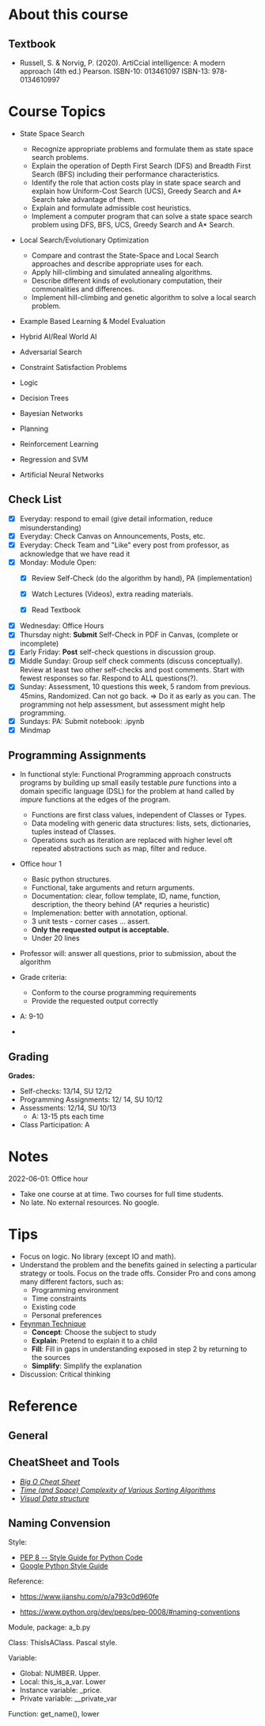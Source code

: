 # About this course

## Textbook

- Russell, S. & Norvig, P. (2020). ArtiCcial intelligence: A modern approach (4th ed.) Pearson. ISBN-10: 013461097 ISBN-13: 978-0134610997

# Course Topics

- State Space Search
  - Recognize appropriate problems and formulate them as state space search problems.
  - Explain the operation of Depth First Search (DFS) and Breadth First Search (BFS) including their performance characteristics.
  - Identify the role that action costs play in state space search and explain how Uniform-Cost Search (UCS), Greedy Search and A* Search take advantage of them.
  - Explain and formulate admissible cost heuristics.
  - Implement a computer program that can solve a state space search problem using DFS, BFS, UCS, Greedy Search and A* Search.

- Local Search/Evolutionary Optimization
  - Compare and contrast the State-Space and Local Search approaches and describe appropriate uses for each.
  - Apply hill-climbing and simulated annealing algorithms.
  - Describe different kinds of evolutionary computation, their commonalities and differences.
  - Implement hill-climbing and genetic algorithm to solve a local search problem.

- Example Based Learning & Model Evaluation
- Hybrid AI/Real World AI
- Adversarial Search
- Constraint Satisfaction Problems
- Logic
- Decision Trees
- Bayesian Networks
- Planning
- Reinforcement Learning
- Regression and SVM
- Artificial Neural Networks

## Check List

- [x] Everyday: respond to email (give detail information, reduce misunderstanding)
- [x] Everyday: Check Canvas on Announcements, Posts, etc.
- [x] Everyday: Check Team and "Like" every post from professor, as acknowledge that we have read it
- [x] Monday: Module Open: 
  - [x] Review Self-Check (do the algorithm by hand), PA (implementation)
  - [x] Watch Lectures (Videos), extra reading materials. 
  - [x] Read Textbook


- [x] Wednesday: Office Hours
- [x] Thursday night: **Submit** Self-Check in PDF in Canvas, (complete or incomplete)
- [x] Early Friday: **Post** self-check questions in discussion group.  
- [x] Middle Sunday: Group self check comments (discuss conceptually). Review at least two other self-checks and post comments. Start with fewest responses so far. Respond to ALL questions(?).
- [x] Sunday: Assessment, 10 questions this week, 5 random from previous. 45mins, Randomized. Can not go back. => Do it as early as you can. The programming not help assessment, but assessment might help programming. 
- [x] Sundays: PA: Submit notebook: <JHED ID>.ipynb
- [x] Mindmap

## **Programming Assignments**

- In functional style: Functional Programming approach constructs programs by building up small easily testable *pure* functions into a domain specific language (DSL) for the problem at hand called by *impure* functions at the edges of the program.
  - Functions are first class values, independent of Classes or Types.
  - Data modeling with generic data structures: lists, sets, dictionaries, tuples instead of Classes.
  - Operations such as iteration are replaced with higher level oft repeated abstractions such as map, filter and reduce.
- Office hour 1
  - Basic python structures. 
  - Functional, take arguments and return arguments. 
  - Documentation: clear, follow template, ID, name, function, description, the theory behind (A* requries a heuristic)
  - Implemenation: better with annotation, optional. 
  - 3 unit tests - corner cases ... assert. 
  - **Only the requested output is acceptable.** 
  - Under 20 lines
- Professor will: answer all questions, prior to submission, about the algorithm
- Grade criteria:
  - Conform to the course programming requirements
  - Provide the requested output correctly
- A: 9-10

- 

## Grading

**Grades:** 

- Self-checks: 13/14, SU 12/12
- Programming Assignments: 12/ 14, SU 10/12
- Assessments: 12/14, SU 10/13
  - A: 13-15 pts each time
- Class Participation: A

# Notes

2022-06-01: Office hour

- Take one course at at time. Two courses for full time students. 
- No late. No external resources. No google. 



# Tips

- Focus on logic. No library (except IO and math). 
- Understand the problem and the benefits gained in selecting a particular strategy or tools. Focus on the trade offs. Consider Pro and cons among many different factors, such as: 
  - Programming environment
  - Time constraints
  - Existing code
  - Personal preferences
- [Feynman Technique](https://en.wikipedia.org/wiki/Feynman_Technique)
  - **Concept**: Choose the subject to study
  - **Explain**: Pretend to explain it to a child
  - **Fill**: Fill in gaps in understanding exposed in step 2 by returning to the sources
  - **Simplify**: Simplify the explanation
- Discussion: Critical thinking

# Reference

## General 



## CheatSheet and Tools

- *[Big O Cheat Sheet](http://bigocheatsheet.com/)*
- *[Time (and Space) Complexity of Various Sorting Algorithms](http://scanftree.com/Data_Structure/time-complexity-and-space-complexity-comparison-of-sorting-algorithms)*
- *[Visual Data structure](https://visualgo.net/en)*

## Naming Convension

Style:

- [PEP 8 -- Style Guide for Python Code](https://www.python.org/dev/peps/pep-0008/)
- [Google Python Style Guide](https://google.github.io/styleguide/pyguide.html)

Reference: 

- https://www.jianshu.com/p/a793c0d960fe

- https://www.python.org/dev/peps/pep-0008/#naming-conventions

Module, package: a_b.py

Class: ThisIsAClass. Pascal style. 

Variable:

- Global: NUMBER. Upper. 
- Local: this_is_a_var. Lower
- Instance variable: _price.
- Private variable: __private_var

Function: get_name(), lower

